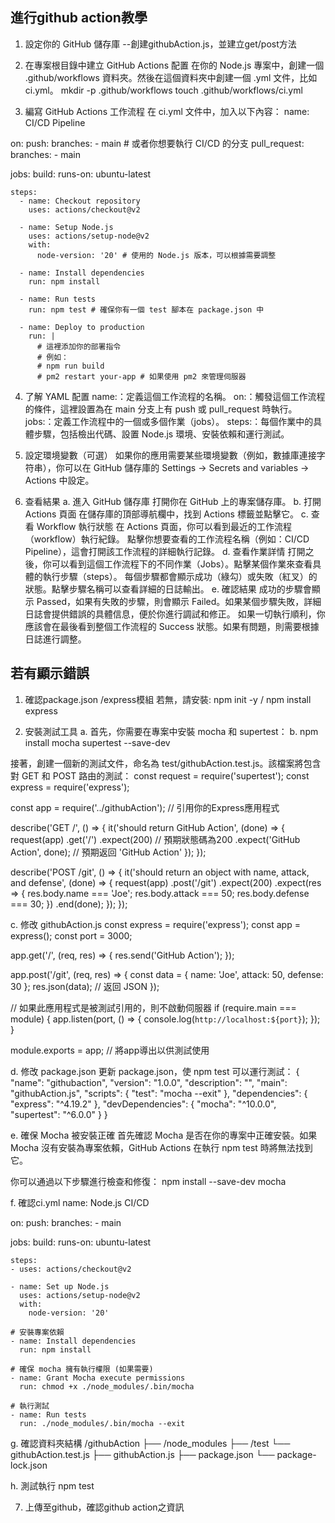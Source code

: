 ## 進行github action教學
1. 設定你的 GitHub 儲存庫
--創建githubAction.js，並建立get/post方法

2. 在專案根目錄中建立 GitHub Actions 配置
在你的 Node.js 專案中，創建一個 .github/workflows 資料夾。然後在這個資料夾中創建一個 .yml 文件，比如 ci.yml。
mkdir -p .github/workflows
touch .github/workflows/ci.yml

3. 編寫 GitHub Actions 工作流程
在 ci.yml 文件中，加入以下內容：
name: CI/CD Pipeline

on:
  push:
    branches:
      - main # 或者你想要執行 CI/CD 的分支
  pull_request:
    branches:
      - main

jobs:
  build:
    runs-on: ubuntu-latest

    steps:
      - name: Checkout repository
        uses: actions/checkout@v2

      - name: Setup Node.js
        uses: actions/setup-node@v2
        with:
          node-version: '20' # 使用的 Node.js 版本，可以根據需要調整

      - name: Install dependencies
        run: npm install

      - name: Run tests
        run: npm test # 確保你有一個 test 腳本在 package.json 中

      - name: Deploy to production
        run: |
          # 這裡添加你的部署指令
          # 例如：
          # npm run build
          # pm2 restart your-app # 如果使用 pm2 來管理伺服器

4. 了解 YAML 配置
name:：定義這個工作流程的名稱。
on:：觸發這個工作流程的條件，這裡設置為在 main 分支上有 push 或 pull_request 時執行。
jobs:：定義工作流程中的一個或多個作業（jobs）。
steps:：每個作業中的具體步驟，包括檢出代碼、設置 Node.js 環境、安裝依賴和運行測試。

5. 設定環境變數（可選）
如果你的應用需要某些環境變數（例如，數據庫連接字符串），你可以在 GitHub 儲存庫的 Settings -> Secrets and variables -> Actions 中設定。

6. 查看結果
a. 進入 GitHub 儲存庫
打開你在 GitHub 上的專案儲存庫。
b. 打開 Actions 頁面
在儲存庫的頂部導航欄中，找到 Actions 標籤並點擊它。
c. 查看 Workflow 執行狀態
在 Actions 頁面，你可以看到最近的工作流程（workflow）執行紀錄。
點擊你想要查看的工作流程名稱（例如：CI/CD Pipeline），這會打開該工作流程的詳細執行記錄。
d. 查看作業詳情
打開之後，你可以看到這個工作流程下的不同作業（Jobs）。點擊某個作業來查看具體的執行步驟（steps）。
每個步驟都會顯示成功（綠勾）或失敗（紅叉）的狀態。點擊步驟名稱可以查看詳細的日誌輸出。
e. 確認結果
成功的步驟會顯示 Passed，如果有失敗的步驟，則會顯示 Failed。如果某個步驟失敗，詳細日誌會提供錯誤的具體信息，便於你進行調試和修正。
如果一切執行順利，你應該會在最後看到整個工作流程的 Success 狀態。如果有問題，則需要根據日誌進行調整。



## 若有顯示錯誤
1. 確認package.json /express模組
若無，請安裝: npm init -y / npm install express

2. 安裝測試工具
a. 首先，你需要在專案中安裝 mocha 和 supertest：
b. npm install mocha supertest --save-dev

接著，創建一個新的測試文件，命名為 test/githubAction.test.js。該檔案將包含對 GET 和 POST 路由的測試：
const request = require('supertest');
const express = require('express');

const app = require('../githubAction'); // 引用你的Express應用程式

describe('GET /', () => {
  it('should return GitHub Action', (done) => {
    request(app)
      .get('/')
      .expect(200)  // 預期狀態碼為200
      .expect('GitHub Action', done);  // 預期返回 'GitHub Action'
  });
});

describe('POST /git', () => {
  it('should return an object with name, attack, and defense', (done) => {
    request(app)
      .post('/git')
      .expect(200)
      .expect(res => {
        res.body.name === 'Joe';
        res.body.attack === 50;
        res.body.defense === 30;
      })
      .end(done);
  });
});

c. 修改 githubAction.js
const express = require('express');
const app = express();
const port = 3000;

app.get('/', (req, res) => {
    res.send('GitHub Action');
});

app.post('/git', (req, res) => {
    const data = {
        name: 'Joe',
        attack: 50,
        defense: 30
    };
    res.json(data);  // 返回 JSON
});

// 如果此應用程式是被測試引用的，則不啟動伺服器
if (require.main === module) {
    app.listen(port, () => {
        console.log(`http://localhost:${port}`);
    });
}

module.exports = app; // 將app導出以供測試使用

d. 修改 package.json
更新 package.json，使 npm test 可以運行測試：
{
  "name": "githubaction",
  "version": "1.0.0",
  "description": "",
  "main": "githubAction.js",
  "scripts": {
    "test": "mocha --exit"
  },
  "dependencies": {
    "express": "^4.19.2"
  },
  "devDependencies": {
    "mocha": "^10.0.0",
    "supertest": "^6.0.0"
  }
}

e. 確保 Mocha 被安裝正確
首先確認 Mocha 是否在你的專案中正確安裝。如果 Mocha 沒有安裝為專案依賴，GitHub Actions 在執行 npm test 時將無法找到它。

你可以通過以下步驟進行檢查和修復：
npm install --save-dev mocha

f. 確認ci.yml
name: Node.js CI/CD

on:
  push:
    branches:
      - main

jobs:
  build:
    runs-on: ubuntu-latest

    steps:
    - uses: actions/checkout@v2

    - name: Set up Node.js
      uses: actions/setup-node@v2
      with:
        node-version: '20'

    # 安裝專案依賴
    - name: Install dependencies
      run: npm install

    # 確保 mocha 擁有執行權限 (如果需要)
    - name: Grant Mocha execute permissions
      run: chmod +x ./node_modules/.bin/mocha

    # 執行測試
    - name: Run tests
      run: ./node_modules/.bin/mocha --exit

g. 確認資料夾結構
/githubAction
  ├── /node_modules
  ├── /test
      └── githubAction.test.js
  ├── githubAction.js
  ├── package.json
  └── package-lock.json

h. 測試執行
npm test

7. 上傳至github，確認github action之資訊
